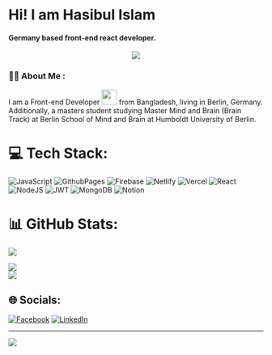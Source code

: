 <h1>Hi! I am Hasibul Islam</h1> <h4>Germany based front-end react developer.</h4>


<div id="header" align="center">
  <img src="https://i.ibb.co/X44TwRX/react-Banner.jpg" />
</div>

### :woman_technologist: About Me :
I am a Front-end Developer <img src="https://media.giphy.com/media/WUlplcMpOCEmTGBtBW/giphy.gif" width="30"> from Bangladesh, living in Berlin, Germany. Additionally, a masters student studying Master Mind and Brain (Brain Track) at Berlin School of Mind and Brain at Humboldt University of Berlin.  






# 💻 Tech Stack:

  ![JavaScript](https://img.shields.io/badge/javascript-%23323330.svg?style=for-the-badge&logo=javascript&logoColor=%23F7DF1E) ![GithubPages](https://img.shields.io/badge/github%20pages-121013?style=for-the-badge&logo=github&logoColor=white) ![Firebase](https://img.shields.io/badge/firebase-%23039BE5.svg?style=for-the-badge&logo=firebase) ![Netlify](https://img.shields.io/badge/netlify-%23000000.svg?style=for-the-badge&logo=netlify&logoColor=#00C7B7) ![Vercel](https://img.shields.io/badge/vercel-%23000000.svg?style=for-the-badge&logo=vercel&logoColor=white) ![React](https://img.shields.io/badge/react-%2320232a.svg?style=for-the-badge&logo=react&logoColor=%2361DAFB) ![NodeJS](https://img.shields.io/badge/node.js-6DA55F?style=for-the-badge&logo=node.js&logoColor=white) ![JWT](https://img.shields.io/badge/JWT-black?style=for-the-badge&logo=JSON%20web%20tokens) ![MongoDB](https://img.shields.io/badge/MongoDB-%234ea94b.svg?style=for-the-badge&logo=mongodb&logoColor=white) ![Notion](https://img.shields.io/badge/Notion-%23000000.svg?style=for-the-badge&logo=notion&logoColor=white)


# 📊 GitHub Stats:
![](https://github-readme-stats.vercel.app/api?username=hasibhu&theme=dark&hide_border=false&include_all_commits=true&count_private=true)<br/>

![](https://github-readme-streak-stats.herokuapp.com/?user=hasibhu&theme=dark&hide_border=false)<br/>
![](https://github-readme-stats.vercel.app/api/top-langs/?username=hasibhu&theme=dark&hide_border=false&include_all_commits=false&count_private=false&layout=compact)


## 🌐 Socials:
[![Facebook](https://img.shields.io/badge/Facebook-%231877F2.svg?logo=Facebook&logoColor=white)](https://www.facebook.com/hasibpsy/) 
[![LinkedIn](https://img.shields.io/badge/LinkedIn-%230077B5.svg?logo=linkedin&logoColor=white)](https://www.linkedin.com/in/hasibpsy/) 


---
[![](https://visitcount.itsvg.in/api?id=hasibhu&icon=0&color=0)](https://visitcount.itsvg.in)

<!-- Proudly created with GPRM ( https://gprm.itsvg.in ) -->

